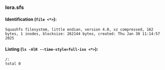 ### lora.sfs
#### Identification (`file <*>`):
```
Squashfs filesystem, little endian, version 4.0, xz compressed, 162 bytes, 1 inodes, blocksize: 262144 bytes, created: Thu Jan 30 11:14:57 2025
```
#### Listing (`ls -AlR --time-style=full-iso <*>`):
```
/:
total 0
```

